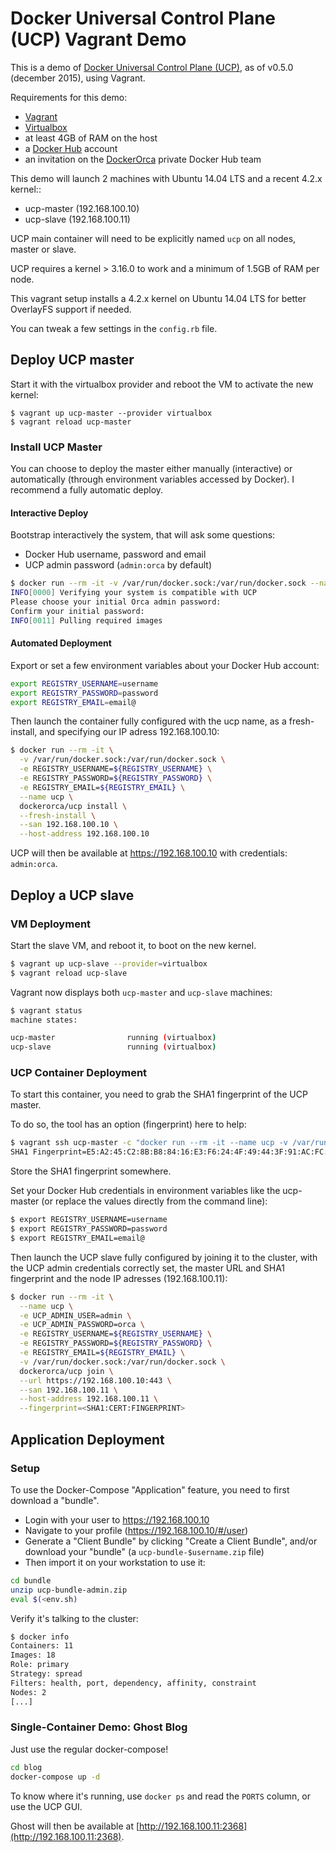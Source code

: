# Docker Universal Control Plane (UCP) Vagrant Demo

This is a demo of [Docker Universal Control Plane (UCP)](https://www.docker.com/universal-control-plane), as of v0.5.0 (december 2015), using Vagrant.

Requirements for this demo:

- [Vagrant](https://www.vagrantup.com/)
- [Virtualbox](https://www.virtualbox.org/)
- at least 4GB of RAM on the host
- a [Docker Hub](https://hub.docker.com/) account
- an invitation on the [DockerOrca](https://hub.docker.com/u/dockerorca/) private Docker Hub team

This demo will launch 2 machines with Ubuntu 14.04 LTS and a recent 4.2.x kernel::

- ucp-master (192.168.100.10)
- ucp-slave (192.168.100.11)

UCP main container will need to be explicitly named `ucp` on all nodes, master or slave.

UCP requires a kernel > 3.16.0 to work and a minimum of 1.5GB of RAM per node.

This vagrant setup installs a 4.2.x kernel on Ubuntu 14.04 LTS for better OverlayFS support if needed.

You can tweak a few settings in the `config.rb` file.

## Deploy UCP master

Start it with the virtualbox provider and reboot the VM to activate the new kernel:

    $ vagrant up ucp-master --provider virtualbox
    $ vagrant reload ucp-master

### Install UCP Master

You can choose to deploy the master either manually (interactive) or automatically (through environment variables accessed by Docker). I recommend a fully automatic deploy.

#### Interactive Deploy

Bootstrap interactively the system, that will ask some questions:

- Docker Hub username, password and email
- UCP admin password (`admin:orca` by default)

```bash
$ docker run --rm -it -v /var/run/docker.sock:/var/run/docker.sock --name ucp dockerorca/ucp install -i
INFO[0000] Verifying your system is compatible with UCP
Please choose your initial Orca admin password:
Confirm your initial password:
INFO[0011] Pulling required images
```

#### Automated Deployment

Export or set a few environment variables about your Docker Hub account:

```bash
export REGISTRY_USERNAME=username
export REGISTRY_PASSWORD=password
export REGISTRY_EMAIL=email@
```

Then launch the container fully configured with the ucp name, as a fresh-install, and specifying our IP adress 192.168.100.10:

```bash
$ docker run --rm -it \
  -v /var/run/docker.sock:/var/run/docker.sock \
  -e REGISTRY_USERNAME=${REGISTRY_USERNAME} \
  -e REGISTRY_PASSWORD=${REGISTRY_PASSWORD} \
  -e REGISTRY_EMAIL=${REGISTRY_EMAIL} \
  --name ucp \
  dockerorca/ucp install \
  --fresh-install \
  --san 192.168.100.10 \
  --host-address 192.168.100.10
```

UCP will then be available at https://192.168.100.10 with credentials: `admin:orca`.

## Deploy a UCP slave

### VM Deployment

Start the slave VM, and reboot it, to boot on the new kernel.

```bash
$ vagrant up ucp-slave --provider=virtualbox
$ vagrant reload ucp-slave
```

Vagrant now displays both `ucp-master` and `ucp-slave` machines:

```bash
$ vagrant status
machine states:

ucp-master                running (virtualbox)
ucp-slave                 running (virtualbox)
```

### UCP Container Deployment

To start this container, you need to grab the SHA1 fingerprint of the UCP master.

To do so, the tool has an option (fingerprint) here to help:

```bash
$ vagrant ssh ucp-master -c "docker run --rm -it --name ucp -v /var/run/docker.sock:/var/run/docker.sock dockerorca/ucp fingerprint"
SHA1 Fingerprint=E5:A2:45:C2:8B:B8:84:16:E3:F6:24:4F:49:44:3F:91:AC:FC:66:47
```

Store the SHA1 fingerprint somewhere.

Set your Docker Hub credentials in environment variables like the ucp-master (or replace the values directly from the command line):

```bash
$ export REGISTRY_USERNAME=username
$ export REGISTRY_PASSWORD=password
$ export REGISTRY_EMAIL=email@
```

Then launch the UCP slave fully configured by joining it to the cluster, with the UCP admin credentials correctly set, the master URL and SHA1 fingerprint and the node IP adresses (192.168.100.11): 

```bash
$ docker run --rm -it \
  --name ucp \
  -e UCP_ADMIN_USER=admin \
  -e UCP_ADMIN_PASSWORD=orca \
  -e REGISTRY_USERNAME=${REGISTRY_USERNAME} \
  -e REGISTRY_PASSWORD=${REGISTRY_PASSWORD} \
  -e REGISTRY_EMAIL=${REGISTRY_EMAIL} \
  -v /var/run/docker.sock:/var/run/docker.sock \
  dockerorca/ucp join \
  --url https://192.168.100.10:443 \
  --san 192.168.100.11 \
  --host-address 192.168.100.11 \
  --fingerprint=<SHA1:CERT:FINGERPRINT>
```

## Application Deployment

### Setup

To use the Docker-Compose "Application" feature, you need to first download a "bundle".

- Login with your user to https://192.168.100.10
- Navigate to your profile (https://192.168.100.10/#/user)
- Generate a "Client Bundle" by clicking "Create a Client Bundle", and/or download your "bundle" (a `ucp-bundle-$username.zip` file)
- Then import it on your workstation to use it:

```bash
cd bundle
unzip ucp-bundle-admin.zip
eval $(<env.sh)
```

Verify it's talking to the cluster:

```bash
$ docker info
Containers: 11
Images: 18
Role: primary
Strategy: spread
Filters: health, port, dependency, affinity, constraint
Nodes: 2
[...]
```

### Single-Container Demo: Ghost Blog

Just use the regular docker-compose!

```bash
cd blog
docker-compose up -d
```

To know where it's running, use `docker ps` and read the `PORTS` column, or use the UCP GUI.

Ghost will then be available at [http://192.168.100.11:2368](http://192.168.100.11:2368).
